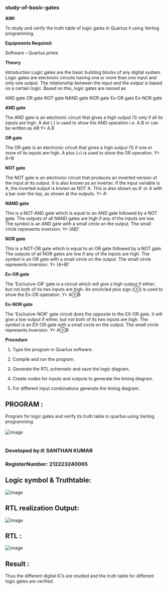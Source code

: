 ### study-of-basic-gates

**AIM:** 

To study and verify the truth table of logic gates in Quartus II using Verilog programming.

**Equipments Required:**

Software – Quartus prime 

**Theory**

Introduction Logic gates are the basic building blocks of any digital system. Logic gates are electronic circuits having one or more than one input and only one output. The relationship between the input and the output is based on a certain logic. Based on this, logic gates are named as

AND gate OR gate NOT gate NAND gate NOR gate Ex-OR gate Ex-NOR gate

**AND gate**

The AND gate is an electronic circuit that gives a high output (1) only if all its inputs are high. A dot (.) is used to show the AND operation i.e. A.B or can be written as AB
Y= A.B

**OR gate** 

The OR gate is an electronic circuit that gives a high output (1) if one or more of its inputs are high. A plus (+) is used to show the OR operation.
Y= A+B

**NOT gate**

The NOT gate is an electronic circuit that produces an inverted version of the input at its output. It is also known as an inverter. If the input variable is A, the inverted output is known as NOT A. This is also shown as A' or A with a bar over the top, as shown at the outputs.
Y= A'

**NAND gate**

This is a NOT-AND gate which is equal to an AND gate followed by a NOT gate. The outputs of all NAND gates are high if any of the inputs are low. The symbol is an AND gate with a small circle on the output. The small circle represents inversion.
Y= (AB)’

**NOR gate**

This is a NOT-OR gate which is equal to an OR gate followed by a NOT gate. The outputs of all NOR gates are low if any of the inputs are high. The symbol is an OR gate with a small circle on the output. The small circle represents inversion.
Y= (A+B)’

**Ex-OR gate**

The 'Exclusive-OR' gate is a circuit which will give a high output if either, but not both of its two inputs are high. An encircled plus sign (⊕) is used to show the Ex-OR operation.
Y= A⊕B

**Ex-NOR gate**

The 'Exclusive-NOR' gate circuit does the opposite to the EX-OR gate. It will give a low output if either, but not both of its two inputs are high. The symbol is an EX-OR gate with a small circle on the output. The small circle represents inversion.
Y= A⊕B

**Procedure** 

1.	Type the program in Quartus software.

2.	Compile and run the program.

3.	Generate the RTL schematic and save the logic diagram.

4.	Create nodes for inputs and outputs to generate the timing diagram.

5.	For different input combinations generate the timing diagram.


## PROGRAM :

Program for logic gates and verify its truth table in quartus using Verilog programming
<br>
<br>
![image](https://github.com/SANTHAN-2006/study-of-basic-gates/assets/80164014/ec380248-6dea-4d53-85ff-ee3dbbeea14c)
<br>
<br>
### Developed by:K SANTHAN KUMAR

### RegisterNumber: 212223240065
 
## Logic symbol & Truthtable:
![image](https://github.com/SANTHAN-2006/study-of-basic-gates/assets/80164014/83e07284-6e98-49e2-8d95-d8a7c7d80c84)
<br>
## RTL realization Output:
![image](https://github.com/SANTHAN-2006/study-of-basic-gates/assets/80164014/2c3aaf3f-f233-45a9-998a-1fede4d6ab52)
<br>
## RTL :
![image](https://github.com/SANTHAN-2006/study-of-basic-gates/assets/80164014/3cab06be-fb85-42d0-86e8-54a9c5d9c39e)

## Result :
Thus the different digital IC’s are studied and the truth table for different logic gates are verified.



